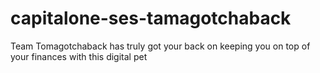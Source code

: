 # capitalone-ses-tamagotchaback

Team Tomagotchaback has truly got your back on keeping you on top of your finances with this digital pet 
